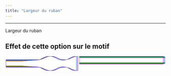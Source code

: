 ```yaml
---
title: "Largeur du ruban"
---
```


***

Largeur du ruban

## Effet de cette option sur le motif

![Cette image montre l'effet de cette option en superposant plusieurs variantes qui ont une valeur différente pour cette option](benjamin_ribbonwidth_sample.svg "Effet de cette option sur le motif")
